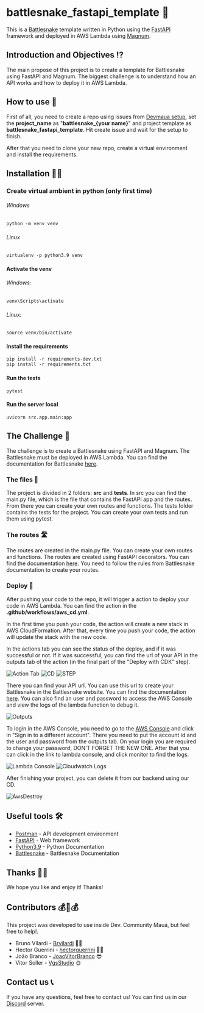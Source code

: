 # battlesnake_fastapi_template 🐍

This is a [Battlesnake](http://play.battlesnake.com) template written in Python using the [FastAPI](https://fastapi.tiangolo.com/) framework and deployed in AWS Lambda using [Magnum](https://mangum.io).

## Introduction and Objectives ⁉
The main propose of this project is to create a template for Battlesnake using FastAPI and Magnum. The biggest challenge is to understand how an API works and how to deploy it in AWS Lambda.

## How to use 🤔
First of all, you need to create a repo using issues from [Devmaua setup](https://github.com/Maua-Dev/devmaua_setup/), set the **project_name** as "**battlesnake_{your name}**" and project template as **battlesnake_fastapi_template**. Hit create issue and wait for the setup to finish.

After that you need to clone your new repo, create a virtual environment and install the requirements.

## Installation 👩‍💻

### Create virtual ambient in python (only first time)

###### Windows

    python -m venv venv

###### Linux

    virtualenv -p python3.9 venv

#### Activate the venv

###### Windows:

    venv\Scripts\activate

###### Linux:

    source venv/bin/activate

#### Install the requirements

    pip install -r requirements-dev.txt
    pip install -r requirements.txt

#### Run the tests

    pytest

#### Run the server local

    uvicorn src.app.main:app

## The Challenge 🐍
The challenge is to create a Battlesnake using FastAPI and Magnum. The Battlesnake must be deployed in AWS Lambda.
You can find the documentation for Battlesnake [here](https://docs.battlesnake.com/).

### The files 📁
The project is divided in 2 folders: **src** and **tests**.
In src you can find the main.py file, which is the file that contains the FastAPI app and the routes. From there you can create your own routes and functions.
The tests folder contains the tests for the project. You can create your own tests and run them using pytest.

### The routes 🛣
The routes are created in the main.py file. You can create your own routes and functions. The routes are created using FastAPI decorators. You can find the documentation [here](https://fastapi.tiangolo.com/tutorial/first-steps/). You need to follow the rules from Battlesnake documentation to create your routes.

### Deploy 🚀
After pushing your code to the repo, it will trigger a action to deploy your code in AWS Lambda. You can find the action in the **.github/workflows/aws_cd.yml**.

In the first time you push your code, the action will create a new stack in AWS CloudFormation. After that, every time you push your code, the action will update the stack with the new code.

In the actions tab you can see the status of the deploy, and if it was successful or not. If it was successful, you can find the url of your API in the outputs tab of the action (in the final part of the "Deploy with CDK" step).


![Action Tab](https://github.com/Maua-Dev/battlesnake_fastapi_template/assets/81604963/ca447b23-e4f3-423c-8ba2-3f7c891849c9)
![CD](https://github.com/Maua-Dev/battlesnake_fastapi_template/assets/81604963/1340c269-f182-46eb-ae12-1d0bdd6059a2)
![STEP](https://github.com/Maua-Dev/battlesnake_fastapi_template/assets/81604963/6129f465-a54d-46fc-b45a-c8b219a6823b)

There you can find your API url. You can use this url to create your Battlesnake in the Battlesnake website. You can find the documentation [here](https://docs.battlesnake.com/guides/getting-started#step-2-create-a-battlesnake).
You can also find an user and password to access the AWS Console and view the logs of the lambda function to debug it.

![Outputs](https://github.com/Maua-Dev/battlesnake_fastapi_template/assets/81604963/e06bf1dd-18cc-4057-91ea-3ccd8074848f)


To login in the AWS Console, you need to go to the [AWS Console](https://aws.amazon.com/console/) and click in "Sign in to a different account". There you need to put the account id and the user and password from the outputs tab. On your login you are required to change your password, DON'T FORGET THE NEW ONE. After that you can click in the link to lambda console, and click monitor to find the logs.

![Lambda Console](https://github.com/Maua-Dev/battlesnake_fastapi_template/assets/81604963/8a584df8-9efe-432d-9083-6f3523b7f58c)
![Cloudwatch Logs](https://github.com/Maua-Dev/battlesnake_fastapi_template/assets/81604963/94483cd1-ae3c-46c0-86df-d8fff0b0490e)

After finishing your project, you can delete it from our backend using our CD.

![AwsDestroy](https://github.com/Maua-Dev/battlesnake_fastapi_template/assets/81604963/68a73993-c55e-4ba8-8bf9-2becbc9decf6)

## Useful tools 🛠

- [Postman](https://www.postman.com/) - API development environment
- [FastAPI](https://fastapi.tiangolo.com/) - Web framework
- [Python3.9](https://docs.python.org/3.9/) - Python Documentation
- [Battlesnake](https://docs.battlesnake.com/) - Battlesnake Documentation

## Thanks 👢🍿

We hope you like and enjoy it! Thanks!

## Contributors 💰🤝💰

This project was developed to use inside Dev. Community Mauá, but feel free to help!.

- Bruno Vilardi - [Brvilardi](https://github.com/Brvilardi) 👷‍♂️
- Hector Guerrini - [hectorguerrini](https://github.com/hectorguerrini) 🧙‍♂️
- João Branco - [JoaoVitorBranco](https://github.com/JoaoVitorBranco) 😎
- Vitor Soller - [VgsStudio](https://github.com/VgsStudio) 🌞

## Contact us 📞
If you have any questions, feel free to contact us! You can find us in our [Discord](https://discord.gg/Yr2VPgAmcb) server.
